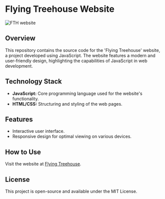# Flying Treehouse Website

![FTH website](https://github.com/Willy-Chan/flying-treehouse.github.io/assets/106504264/d0fde4cc-af60-4824-b2af-2407b31f9b0c)


## Overview
This repository contains the source code for the 'Flying Treehouse' website, a project developed using JavaScript. The website features a modern and user-friendly design, highlighting the capabilities of JavaScript in web development.

## Technology Stack
- **JavaScript:** Core programming language used for the website's functionality.
- **HTML/CSS:** Structuring and styling of the web pages.

## Features
- Interactive user interface.
- Responsive design for optimal viewing on various devices.

## How to Use
Visit the website at [Flying Treehouse](https://flying-treehouse.github.io/).

## License
This project is open-source and available under the MIT License.
